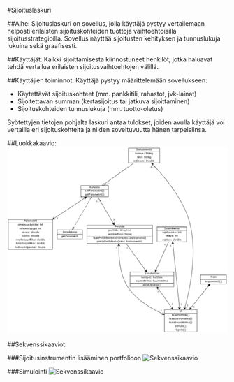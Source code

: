 #Sijoituslaskuri

##Aihe:
Sijoituslaskuri on sovellus, jolla käyttäjä pystyy vertailemaan helposti erilaisten sijoituskohteiden tuottoja vaihtoehtoisilla sijoitusstrategioilla. Sovellus näyttää sijoitusten kehityksen ja tunnuslukuja lukuina sekä graafisesti.

##Käyttäjät:
Kaikki sijoittamisesta kiinnostuneet henkilöt, jotka haluavat tehdä vertailua erilaisten sijoitusvaihtoehtojen välillä.


##Käyttäjien toiminnot:
Käyttäjä pystyy määrittelemään sovellukseen:
- Käytettävät sijoituskohteet (mm. pankkitili, rahastot, jvk-lainat)
- Sijoitettavan summan (kertasijoitus tai jatkuva sijoittaminen)
- Sijoituskohteiden tunnuslukuja (mm. tuotto-oletus)

Syötettyjen tietojen pohjalta laskuri antaa tulokset, joiden avulla käyttäjä voi vertailla eri sijoituskohteita ja niiden soveltuvuutta hänen tarpeisiinsa.

##Luokkakaavio:
![Luokkakaavio](https://github.com/vtikkala/Sijoituslaskuri/blob/master/dokumentaatio/luokkakaavio.png "Luokkakaavio")

##Sekvenssikaaviot:

###Sijoitusinstrumentin lisääminen portfolioon
![Sekvenssikaavio](https://www.websequencediagrams.com/cgi-bin/cdraw?lz=dGl0bGUgSW5zdHJ1bWVudGluIGxpc8Okw6RtaW5lbiBwb3J0Zm9saW9vbgoKaToAHwp0aS0-ICJwOlAAGQgiOmxpc2FhAAcJb24oACIMIGkpCg&s=default "Sekvenssikaavio")

###Simulointi
![Sekvenssikaavio](https://www.websequencediagrams.com/cgi-bin/cdraw?lz=dGl0bGUgU2lqb2l0dXN0ZW4gc2ltdWxvaW50aQoKS8OkeXR0w7ZsaWl0dHltw6QtPipTaW11bGFhdHRvcmk6YXJ2b0xvcHVzc2EoUG9ydGZvbGlvIHAsIFN1dW5uaXRlbG1hIHMpCgApDC0-AEYROnJldHVybiBkb3VibGUKZGVzdHJveSAAXwwKCgoK&s=default "Sekvenssikaavio")


